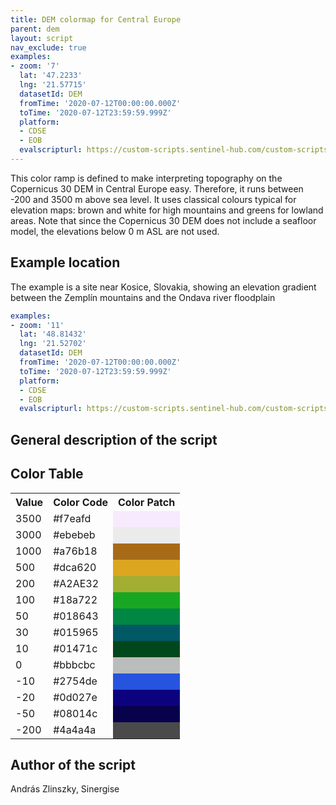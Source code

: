 ```yaml
---
title: DEM colormap for Central Europe
parent: dem
layout: script
nav_exclude: true
examples:
- zoom: '7'
  lat: '47.2233'
  lng: '21.57715'
  datasetId: DEM
  fromTime: '2020-07-12T00:00:00.000Z'
  toTime: '2020-07-12T23:59:59.999Z'
  platform:
  - CDSE
  - EOB
  evalscripturl: https://custom-scripts.sentinel-hub.com/custom-scripts/dem/dem-central-europe/script.js
---
```


This color ramp is defined to make interpreting topography on the Copernicus 30 DEM in Central Europe easy. Therefore, it runs between -200 and 3500 m above sea level. It uses classical colours typical for elevation maps: brown and white for high mountains and greens for lowland areas. Note that since the Copernicus 30 DEM does not include a seafloor model, the elevations below 0 m ASL are not used.

## Example location

The example is a site near Kosice, Slovakia, showing an elevation gradient between the Zemplín mountains and the Ondava river floodplain

```yaml
examples:
- zoom: '11'
  lat: '48.81432'
  lng: '21.52702'
  datasetId: DEM
  fromTime: '2020-07-12T00:00:00.000Z'
  toTime: '2020-07-12T23:59:59.999Z'
  platform:
  - CDSE
  - EOB
  evalscripturl: https://custom-scripts.sentinel-hub.com/custom-scripts/dem/dem-central-europe/script.js
```


## General description of the script



## Color Table

<table>
  <tr>
    <th>Value</th>
    <th>Color Code</th>
    <th>Color Patch</th>
  </tr>
  <tr>
    <td>3500</td>
    <td>#f7eafd</td>
    <td style="background-color: #f7eafd;"></td>
  </tr>
  <tr>
    <td>3000</td>
    <td>#ebebeb</td>
    <td style="background-color: #ebebeb;"></td>
  </tr>
  <tr>
    <td>1000</td>
    <td>#a76b18</td>
    <td style="background-color: #a76b18;"></td>
  </tr>
  <tr>
    <td>500</td>
    <td>#dca620</td>
    <td style="background-color: #dca620;"></td>
  </tr>
  <tr>
    <td>200</td>
    <td>#A2AE32</td>
    <td style="background-color: #A2AE32;"></td>
  </tr>
  <tr>
    <td>100</td>
    <td>#18a722</td>
    <td style="background-color: #18a722;"></td>
  </tr>
  <tr>
    <td>50</td>
    <td>#018643</td>
    <td style="background-color: #018643;"></td>
  </tr>
  <tr>
    <td>30</td>
    <td>#015965</td>
    <td style="background-color: #015965;"></td>
  </tr>
  <tr>
    <td>10</td>
    <td>#01471c</td>
    <td style="background-color: #01471c;"></td>
  </tr>
  <tr>
    <td>0</td>
    <td>#bbbcbc</td>
    <td style="background-color: #bbbcbc;"></td>
  </tr>
  <tr>
    <td>-10</td>
    <td>#2754de</td>
    <td style="background-color: #2754de;"></td>
  </tr>
  <tr>
    <td>-20</td>
    <td>#0d027e</td>
    <td style="background-color: #0d027e;"></td>
  </tr>
  <tr>
    <td>-50</td>
    <td>#08014c</td>
    <td style="background-color: #08014c;"></td>
  </tr>
  <tr>
    <td>-200</td>
    <td>#4a4a4a</td>
    <td style="background-color: #4a4a4a;"></td>
  </tr>
</table>

## Author of the script

András Zlinszky, Sinergise
